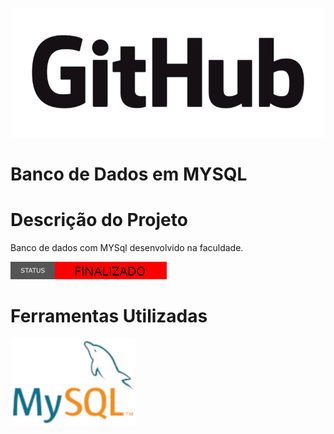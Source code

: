 <p aling='center'>
    <img src="imagens/GitHub com fundo.png"/>
</p>

# Banco de Dados em MYSQL
# Descrição do Projeto
Banco de dados com MYSql desenvolvido na faculdade.
<p aling='center'>
    <img src="imagens/em finalizado 2.png">
</p>

# Ferramentas Utilizadas
<img src="imagens/MySQL_logo.png">